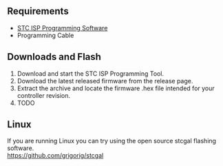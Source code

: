 ## Requirements

* [STC ISP Programming Software](http://www.stcmicro.com/rjxz.html)
* Programming Cable

## Downloads and Flash
1. Download and start the STC ISP Programming Tool. 
2. Download the latest released firmware from the release page.
3. Extract the archive and locate the firmware .hex file intended for your controller revision.
4. TODO


## Linux
If you are running Linux you can try using the open source stcgal flashing software.  
https://github.com/grigorig/stcgal



